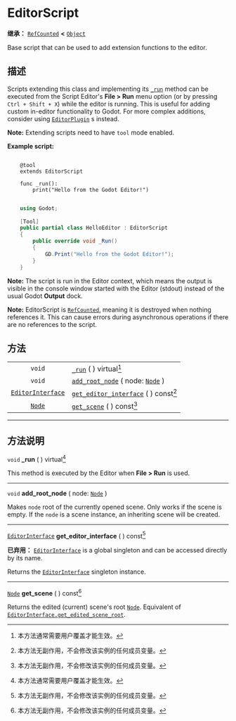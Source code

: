 <!-- ⚠ 请勿编辑本文件 ⚠ -->
<!-- 本文档使用脚本从 WeDot 引擎源码仓库生成。 -->
<!-- 生成脚本：https://github.com/WeDot-Engine/WeDot/tree/4.3/doc/tools/make_md.py； -->
<!-- 原文件：https://github.com/WeDot-Engine/WeDot/tree/4.3/doc/classes/EditorScript.xml。 -->

<div id="_class_editorscript"></div>

# EditorScript

**继承：** [`RefCounted`](class_refcounted.md) **<** [`Object`](class_object.md)

Base script that can be used to add extension functions to the editor.

## 描述

Scripts extending this class and implementing its [`_run`](class_editorscript.md#class_editorscript_private_method__run) method can be executed from the Script Editor's **File > Run** menu option (or by pressing <i class="fa fa-gamepad"></i>`Ctrl + Shift + X`) while the editor is running. This is useful for adding custom in-editor functionality to Godot. For more complex additions, consider using [`EditorPlugin`](class_editorplugin.md) s instead.

 **Note:** Extending scripts need to have `tool` mode enabled.

 **Example script:** 



```gdscript

    @tool
    extends EditorScript
    
    func _run():
        print("Hello from the Godot Editor!")
```

```csharp

    using Godot;
    
    [Tool]
    public partial class HelloEditor : EditorScript
    {
        public override void _Run()
        {
            GD.Print("Hello from the Godot Editor!");
        }
    }
```



 **Note:** The script is run in the Editor context, which means the output is visible in the console window started with the Editor (stdout) instead of the usual Godot **Output** dock.

 **Note:** EditorScript is [`RefCounted`](class_refcounted.md), meaning it is destroyed when nothing references it. This can cause errors during asynchronous operations if there are no references to the script.





## 方法

|||
|:-:|:--|
| `void`                                        | [`_run`](class_editorscript.md#class_editorscript_private_method__run) ( ) virtual[^virtual]                       |
| `void`                                        | [`add_root_node`](class_editorscript.md#class_editorscript_method_add_root_node) ( node: [`Node`](class_node.md) ) |
| [`EditorInterface`](class_editorinterface.md) | [`get_editor_interface`](class_editorscript.md#class_editorscript_method_get_editor_interface) ( ) const[^const]   |
| [`Node`](class_node.md)                       | [`get_scene`](class_editorscript.md#class_editorscript_method_get_scene) ( ) const[^const]                         |

<!-- rst-class:: classref-section-separator -->

---

## 方法说明

<div id="_class_editorscript_private_method__run"></div>

`void` **_run** ( ) virtual[^virtual]<div id="class_editorscript_private_method__run"></div>

This method is executed by the Editor when **File > Run** is used.

<!-- rst-class:: classref-item-separator -->

---

<div id="_class_editorscript_method_add_root_node"></div>

`void` **add_root_node** ( node: [`Node`](class_node.md) )<div id="class_editorscript_method_add_root_node"></div>

Makes `node` root of the currently opened scene. Only works if the scene is empty. If the `node` is a scene instance, an inheriting scene will be created.

<!-- rst-class:: classref-item-separator -->

---

<div id="_class_editorscript_method_get_editor_interface"></div>

[`EditorInterface`](class_editorinterface.md) **get_editor_interface** ( ) const[^const]<div id="class_editorscript_method_get_editor_interface"></div>

**已弃用：** [`EditorInterface`](class_editorinterface.md) is a global singleton and can be accessed directly by its name.

Returns the [`EditorInterface`](class_editorinterface.md) singleton instance.

<!-- rst-class:: classref-item-separator -->

---

<div id="_class_editorscript_method_get_scene"></div>

[`Node`](class_node.md) **get_scene** ( ) const[^const]<div id="class_editorscript_method_get_scene"></div>

Returns the edited (current) scene's root [`Node`](class_node.md). Equivalent of [`EditorInterface.get_edited_scene_root`](class_editorinterface.md#class_editorinterface_method_get_edited_scene_root).

[^virtual]: 本方法通常需要用户覆盖才能生效。
[^const]: 本方法无副作用，不会修改该实例的任何成员变量。
[^vararg]: 本方法除了能接受在此处描述的参数外，还能够继续接受任意数量的参数。
[^constructor]: 本方法用于构造某个类型。
[^static]: 调用本方法无需实例，可直接使用类名进行调用。
[^operator]: 本方法描述的是使用本类型作为左操作数的有效运算符。
[^bitfield]: 这个值是由下列位标志构成位掩码的整数。
[^void]: 无返回值。
